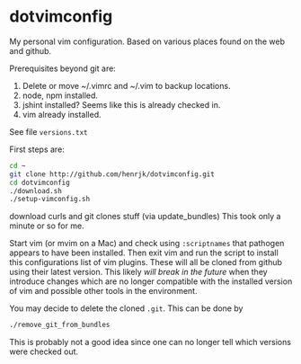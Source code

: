 dotvimconfig
============

My personal vim configuration. Based on various places found on the web and github.

Prerequisites beyond git are:

1. Delete or move ~/.vimrc and ~/.vim to backup locations.
2. node, npm installed.
3. jshint installed? Seems like this is already checked in.
4. vim already installed. 

See file `versions.txt`

First steps are:
```bash
cd ~
git clone http://github.com/henrjk/dotvimconfig.git
cd dotvimconfig
./download.sh
./setup-vimconfig.sh
```

download curls and git clones stuff (via update_bundles)
This took only a minute or so for me. 

Start vim (or mvim on a Mac) and check using `:scriptnames` that pathogen appears to have been installed.
Then exit vim and run the script to install this configurations list of vim plugins. These will all be 
cloned from github using their latest version. This likely *will break in the future* when they introduce changes 
which are no longer compatible with the installed version of vim and possible other tools in the environment.

You may decide to delete the cloned `.git`. This can be done by

```bash
./remove_git_from_bundles
```

This is probably not a good idea since one can no longer tell which versions were checked out.
